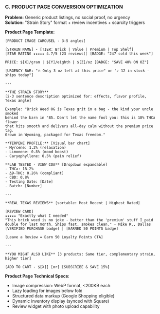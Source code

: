 ### C. PRODUCT PAGE CONVERSION OPTIMIZATION

**Problem:** Generic product listings, no social proof, no urgency  
**Solution:** "Strain Story" format + review incentives + scarcity triggers

**Product Page Template:**

```
[PRODUCT IMAGE CAROUSEL - 3-5 angles]

[STRAIN NAME] - [TIER: Brick | Value | Premium | Top Shelf]
[STAR RATING ★★★★★ 4.7/5 (23 reviews)] [BADGE: "247 sold this week"]

PRICE: $[X]/gram | $[Y]/eighth | $[Z]/oz [BADGE: "SAVE 40% ON OZ"]

[URGENCY BAR: "🔥 Only 3 oz left at this price" or "✓ 12 in stock - ships today"]

---

**THE STRAIN STORY**
[2-3 sentence description optimized for: effects, flavor profile, Texas angle]

Example: "Brick Weed OG is Texas grit in a bag - the kind your uncle smoked 
behind the barn in '85. Don't let the name fool you: this is 18% THCa flower 
that hits smooth and delivers all-day calm without the premium price tag. 
Grown in Wyoming, packaged for Texas freedom."

**TERPENE PROFILE:** [Visual bar chart]
- Myrcene: 1.2% (relaxation)
- Limonene: 0.8% (mood boost)
- Caryophyllene: 0.5% (pain relief)

**LAB TESTED - VIEW COA** [Dropdown expandable]
- THCa: 18.2%
- Δ9-THC: 0.26% (compliant)
- CBD: 0.8%
- Testing Date: [Date]
- Batch: [Number]

---

**REAL TEXAS REVIEWS** [sortable: Most Recent | Highest Rated]

[REVIEW CARD]
★★★★★ "Exactly what I needed"
"This brick weed is no joke - better than the 'premium' stuff I paid 
double for last month. Ships fast, smokes clean." - Mike R., Dallas
[VERIFIED PURCHASE badge] | [EARNED 50 POINTS badge]

[Leave a Review = Earn 50 Loyalty Points CTA]

---

**YOU MIGHT ALSO LIKE** [3 products: Same tier, complementary strain, higher tier]

[ADD TO CART - $[X]] [or] [SUBSCRIBE & SAVE 15%]
```

**Product Page Technical Specs:**

- Image compression: WebP format, <200KB each
- Lazy loading for images below fold
- Structured data markup (Google Shopping eligible)
- Dynamic inventory display (synced with Square)
- Review widget with photo upload capability
